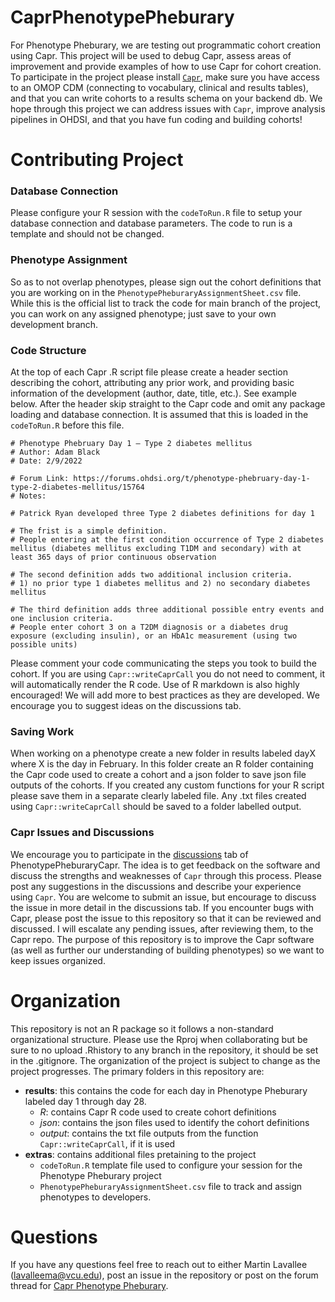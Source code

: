 # CaprPhenotypePheburary


For Phenotype Pheburary, we are testing out programmatic cohort creation using Capr. This project will be used to debug Capr, assess areas of improvement and provide examples of how to use Capr for cohort creation. To participate in the project please install [`Capr`](https://github.com/OHDSI/Capr), make sure you have access to an OMOP CDM (connecting to vocabulary, clinical and results tables), and that you can write cohorts to a results schema on your backend db. We hope through this project we can address issues with `Capr`, improve analysis pipelines in OHDSI, and that you have fun coding and building cohorts!


# Contributing Project

### Database Connection
Please configure your R session with the `codeToRun.R` file to setup your database connection and database parameters. The code to run is a template and should not be changed. 

### Phenotype Assignment
So as to not overlap phenotypes, please sign out the cohort definitions that you are working on in the `PhenotypePheburaryAssignmentSheet.csv` file. While this is the official list to track the code for main branch of the project, you can work on any assigned phenotype; just save to your own development branch. 

### Code Structure

At the top of each Capr .R script file please create a header section describing the cohort, attributing any prior work, and providing basic information of the development (author, date, title, etc.). See example below. After the header skip straight to the Capr code and omit any package loading and database connection. It is assumed that this is loaded in the `codeToRun.R` before this file. 

```
# Phenotype Phebruary Day 1 – Type 2 diabetes mellitus
# Author: Adam Black
# Date: 2/9/2022

# Forum Link: https://forums.ohdsi.org/t/phenotype-phebruary-day-1-type-2-diabetes-mellitus/15764
# Notes: 

# Patrick Ryan developed three Type 2 diabetes definitions for day 1

# The frist is a simple definition.
# People entering at the first condition occurrence of Type 2 diabetes mellitus (diabetes mellitus excluding T1DM and secondary) with at least 365 days of prior continuous observation

# The second definition adds two additional inclusion criteria.
# 1) no prior type 1 diabetes mellitus and 2) no secondary diabetes mellitus

# The third definition adds three additional possible entry events and one inclusion criteria.
# People enter cohort 3 on a T2DM diagnosis or a diabetes drug exposure (excluding insulin), or an HbA1c measurement (using two possible units)

```

Please comment your code communicating the steps you took to build the cohort. If you are using `Capr::writeCaprCall` you do not need to comment, it will automatically render the R code. Use of R markdown is also highly encouraged! We will add more to best practices as they are developed. We encourage you to suggest ideas on the discussions tab. 

### Saving Work 
When working on a phenotype create a new folder in results labeled dayX where X is the day in February. In this folder create an R folder containing the Capr code used to create a cohort and a json folder to save json file outputs of the cohorts. If you created any custom functions for your R script please save them in a separate clearly labeled file. Any .txt files created using `Capr::writeCaprCall` should be saved to a folder labelled output. 

### Capr Issues and Discussions  

We encourage you to participate in the [discussions](https://github.com/ohdsi-studies/PhenotypePhebruaryCapr/discussions) tab of PhenotypePheburaryCapr. The idea is to get feedback on the software and discuss the strengths and weaknesses of `Capr` through this process. Please post any suggestions in the discussions and describe your experience using `Capr`. You are welcome to submit an issue, but encourage to discuss the issue in more detail in the discussions tab. If you encounter bugs with Capr, please post the issue to this repository so that it can be reviewed and discussed. I will escalate any pending issues, after reviewing them, to the Capr repo. The purpose of this repository is to improve the Capr software (as well as further our understanding of building phenotypes) so we want to keep issues organized. 


# Organization

This repository is not an R package so it follows a non-standard organizational structure. Please use the Rproj when collaborating but be sure to no upload .Rhistory to any branch in the repository, it should be set in the .gitignore. The organization of the project is subject to change as the project progresses.  The primary folders in this repository are: 

- **results**: this contains the code for each day in Phenotype Pheburary labeled day 1 through day 28.    
  - *R*: contains Capr R code used to create cohort definitions   
  - *json*: contains the json files used to identify the cohort definitions   
  - *output*: contains the txt file outputs from the function `Capr::writeCaprCall`, if it is used   
- **extras**: contains additional files pretaining to the project   
  - `codeToRun.R` template file used to configure your session for the Phenotype Pheburary project   
  - `PhenotypePheburaryAssignmentSheet.csv` file to track and assign phenotypes to developers.   


# Questions

If you have any questions feel free to reach out to either Martin Lavallee (lavalleema@vcu.edu), post an issue in the repository or post on the forum thread for [Capr Phenotype Pheburary](https://forums.ohdsi.org/t/phenotype-phebruary-capr-style). 


